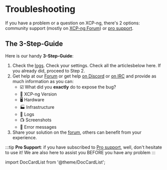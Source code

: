 # Troubleshooting

If you have a problem or a question on XCP-ng, there's 2 options: community support (mostly on [XCP-ng Forum](https://xcp-ng.org/forum)) or [pro support](https://xcp-ng.com).

## The 3-Step-Guide
Here is our handy **3-Step-Guide**:

1. Check the [logs](log-files). Check your settings. Check all the articlesbelow here. If you already did, proceed to Step 2.
2. Get help at our [Forum](https://xcp-ng.org/forum) or get help [on Discord](https://discord.gg/aNCR3yPaPn) or [on IRC](irc://irc.oftc.net/#xcp-ng) and provide as much information as you can:
    * ☑️ What did you **exactly** do to expose the bug?
    * 🚀 XCP-ng Version
    * 🖥️ Hardware
    * 🏭 Infrastructure
    * 📰 Logs
    * 📺 Screenshots
    * 🛑 Error messages
3. Share your solution on the [forum](https://xcp-ng.org/forum), others can benefit from your experience.

:::tip
**Pro Support**: if you have subscribed to [Pro support](https://xcp-ng.com/), well, don't hesitate to use it! We are also here to assist you BEFORE you have any problem
:::

import DocCardList from '@theme/DocCardList';

<DocCardList />